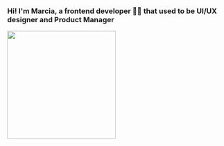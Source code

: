 ### Hi! I'm Marcia, a frontend developer 👩‍💻 that used to be UI/UX designer and Product Manager   

<div align="left">
<img src="https://i.imgur.com/5XWHFgm.jpeg" align="center" height="" width="250" />
</div>  
  

 
